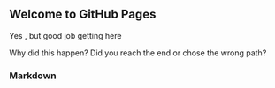 ## Welcome to GitHub Pages

Yes , but good job getting here

Why did this happen? Did you reach the end or chose the wrong path?

### Markdown

